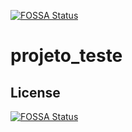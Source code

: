 [![FOSSA Status](https://app.fossa.com/api/projects/git%2Bgithub.com%2Fadrianosantospb%2Fprojeto_teste.svg?type=shield)](https://app.fossa.com/projects/git%2Bgithub.com%2Fadrianosantospb%2Fprojeto_teste?ref=badge_shield)

# projeto_teste

## License
[![FOSSA Status](https://app.fossa.com/api/projects/git%2Bgithub.com%2Fadrianosantospb%2Fprojeto_teste.svg?type=large)](https://app.fossa.com/projects/git%2Bgithub.com%2Fadrianosantospb%2Fprojeto_teste?ref=badge_large)